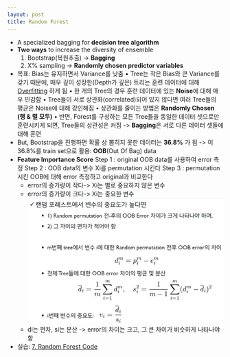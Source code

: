 ```yaml
---
layout: post
title: Random Forest
---
```


- A specialized bagging for **decision tree algorithm**
- **Two ways** to increase the diversity of ensemble
	1. Bootstrap(복원추출) -> **Bagging**
	2. X% sampling -> **Randomly chosen predictor variables**
- 목표: Bias는 유지하면서 Variance를 낮춤
	• Tree는 작은 Bias와 큰 Variance를 갖기 때문에, 매우 깊이 성장한(Depth가 깊은) 트리는 훈련 데이터에 대해 [Overfitting](https://code7ssage.github.io/Overfitting/) 하게 됨 
	• 한 개의 Tree의 경우 훈련 데이터에 있는 **Noise**에 대해 매우 민감함 
	• Tree들이 서로 상관화(correlated)되어 있지 않다면 여러 Tree들의 평균은 Noise에 대해 강인해짐 
	• 상관화를 줄이는 방법은 **Randomly Chosen (행 & 렬 모두)**
	• 반면, Forest를 구성하는 모든 Tree들을 동일한 데이터 셋으로만 훈련시키게 되면, Tree들의 상관성은 커짐 -> **Bagging**은 서로 다른 데이터 셋들에 대해 훈련
- But, Bootstrap을 진행하면 확률 상 뽑히지 못한 데이터는 **36.8%** 가 됨
	-> 이 36.8%를 train set으로 활용: **OOB**(Out Of Bag) data
- **Feature Importance Score**
	Step 1 : original OOB data를 사용하여 error 측정
	Step 2 : OOB data의 변수 Xi를 permutation 시킨다 
	Step 3 : permutation시킨 OOB에 대해 error 측정하고 original과 비교한다
	- error의 증가량이 작다-> Xi는 별로 중요하지 않은 변수
	- error의 증가량이 크다-> Xi는 중요한 변수
	![image](https://github.com/code7ssage/code7ssage.github.io/blob/master/assets/attached%20file/Pasted%20image%2020240106164456.png?raw=true)
	- di는 편차, si는 분산
		-> error의 차이는 크고, 그 큰 차이가 비슷하게 나타나야 함
- 실습: [7. Random Forest Code](https://code7ssage.github.io/7.-Random-Forest-Code/)